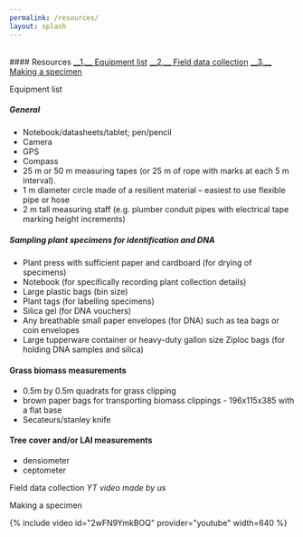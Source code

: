 ```yaml
---
permalink: /resources/
layout: splash
---
```

<br>
#### Resources
<a href="#1" markdown="1"> __1.__ Equipment list</a>
<a href="#2" markdown="1"> __2.__ Field data collection</a>
<a href="#3" markdown="1"> __3.__ Making a specimen</a>


<a name="1"></a>
Equipment list
##### General
- Notebook/datasheets/tablet; pen/pencil
- Camera
- GPS
- Compass
- 25 m or 50 m measuring tapes (or 25 m of rope with marks at each 5 m interval).
- 1 m diameter circle made of a resilient material – easiest to use flexible pipe or hose
- 2 m tall measuring staff (e.g. plumber conduit pipes with electrical tape marking height increments)

##### Sampling plant specimens for identification and DNA
- Plant press with sufficient paper and cardboard (for drying of specimens)
- Notebook (for specifically recording plant collection details)
- Large plastic bags (bin size)
- Plant tags (for labelling specimens)
- Silica gel (for DNA vouchers)
- Any breathable small paper envelopes (for DNA) such as tea bags or coin envelopes
- Large tupperware container or heavy-duty gallon size Ziploc bags (for holding DNA samples and silica)

#### Grass biomass measurements
- 0.5m by 0.5m quadrats for grass clipping
- brown paper bags for transporting biomass clippings - 196x115x385 with a flat base
- Secateurs/stanley knife

#### Tree cover and/or LAI measurements
- densiometer
- ceptometer

<a name="2"></a>
Field data collection
_YT video made by us_

<a name="3"></a>
Making a specimen

{% include video id="2wFN9YmkBOQ" provider="youtube" width=640 %}
